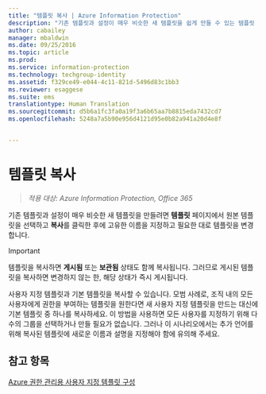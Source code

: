 ```yaml
---
title: "템플릿 복사 | Azure Information Protection"
description: "기존 템플릿과 설정이 매우 비슷한 새 템플릿을 쉽게 만들 수 있는 템플릿 복사 지침을 제공합니다."
author: cabailey
manager: mbaldwin
ms.date: 09/25/2016
ms.topic: article
ms.prod: 
ms.service: information-protection
ms.technology: techgroup-identity
ms.assetid: f329ce49-e044-4c11-821d-5496d83c1bb3
ms.reviewer: esaggese
ms.suite: ems
translationtype: Human Translation
ms.sourcegitcommit: d5b6a1fc3fa0a19f3a6b65aa7b8815eda7432cd7
ms.openlocfilehash: 5248a7a5b90e956d4121d95e0b82a941a20d4e8f


---
```



# 템플릿 복사

>*적용 대상: Azure Information Protection, Office 365*

기존 템플릿과 설정이 매우 비슷한 새 템플릿을 만들려면 **템플릿** 페이지에서 원본 템플릿을 선택하고 **복사**를 클릭한 후에 고유한 이름을 지정하고 필요한 대로 템플릿을 변경합니다.

> [!IMPORTANT]
> 템플릿을 복사하면 **게시됨** 또는 **보관됨** 상태도 함께 복사됩니다. 그러므로 게시된 템플릿을 복사하면 변경하지 않는 한, 해당 상태가 즉시 게시됩니다.

사용자 지정 템플릿과 기본 템플릿을 복사할 수 있습니다. 모범 사례로, 조직 내의 모든 사용자에게 권한을 부여하는 템플릿을 원한다면 새 사용자 지정 템플릿을 만드는 대신에 기본 템플릿 중 하나를 복사하세요. 이 방법을 사용하면 모든 사용자를 지정하기 위해 다수의 그룹을 선택하거나 만들 필요가 없습니다. 그러나 이 시나리오에서는 추가 언어를 위해 복사된 템플릿에 새로운 이름과 설명을 지정해야 함에 유의해 주세요.



## 참고 항목
[Azure 권한 관리용 사용자 지정 템플릿 구성](configure-custom-templates.md)


<!--HONumber=Sep16_HO4-->


